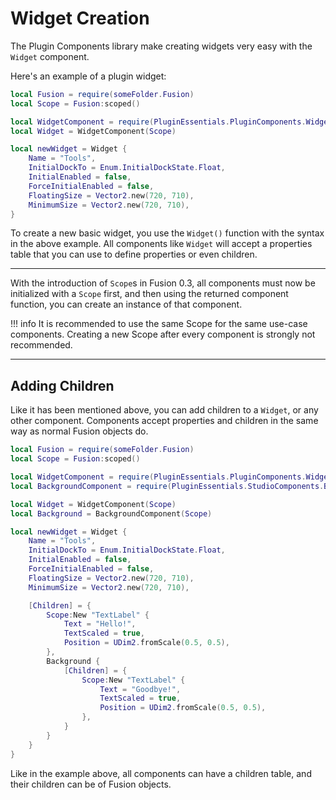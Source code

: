 # Widget Creation

The Plugin Components library make creating widgets very easy with the `Widget` component.

Here's an example of a plugin widget:

```lua
local Fusion = require(someFolder.Fusion)
local Scope = Fusion:scoped()

local WidgetComponent = require(PluginEssentials.PluginComponents.Widget)
local Widget = WidgetComponent(Scope)

local newWidget = Widget {
	Name = "Tools",
	InitialDockTo = Enum.InitialDockState.Float,
	InitialEnabled = false,
	ForceInitialEnabled = false,
	FloatingSize = Vector2.new(720, 710),
	MinimumSize = Vector2.new(720, 710),
}
```

To create a new basic widget, you use the `Widget()` function with the syntax in the above example. All components like `Widget` will accept a properties table that you can use to define properties or even children.

-----

With the introduction of `Scope`s in Fusion 0.3, all components must now be initialized with a `Scope` first, and then using the returned component function, you can create an instance of that component.

!!! info
    It is recommended to use the same Scope for the same use-case components. Creating a new Scope after every component is strongly not recommended.

-----


## Adding Children

Like it has been mentioned above, you can add children to a `Widget`, or any other component. Components accept properties and children in the same way as normal Fusion objects do.

```lua
local Fusion = require(someFolder.Fusion)
local Scope = Fusion:scoped()

local WidgetComponent = require(PluginEssentials.PluginComponents.Widget)
local BackgroundComponent = require(PluginEssentials.StudioComponents.Background)

local Widget = WidgetComponent(Scope)
local Background = BackgroundComponent(Scope)

local newWidget = Widget {
	Name = "Tools",
	InitialDockTo = Enum.InitialDockState.Float,
	InitialEnabled = false,
	ForceInitialEnabled = false,
	FloatingSize = Vector2.new(720, 710),
	MinimumSize = Vector2.new(720, 710),

    [Children] = {
        Scope:New "TextLabel" {
            Text = "Hello!",
            TextScaled = true,
            Position = UDim2.fromScale(0.5, 0.5),
        },
        Background {
            [Children] = {
                Scope:New "TextLabel" {
                    Text = "Goodbye!",
                    TextScaled = true,
                    Position = UDim2.fromScale(0.5, 0.5),
                },
            }
        }
    }
}
```

Like in the example above, all components can have a children table, and their children can be of Fusion objects.

